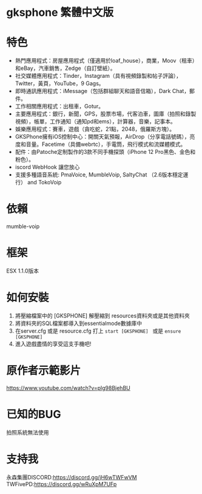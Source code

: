 # gksphone 繁體中文版

# 特色
* 熱門應用程式：房屋應用程式（僅適用於loaf_house），商業，Moov（租車）和eBay，汽車銷售，Zedge（自訂壁紙）。
* 社交媒體應用程式：Tinder，Instagram（具有視頻錄製和帖子評論），Twitter，黃頁，YouTube，9 Gags。
* 即時通訊應用程式：iMessage（包括群組聊天和語音信箱），Dark Chat，郵件。
* 工作相關應用程式：出租車，Gotur。
* 主要應用程式：銀行，新聞，GPS，股票市場，代客泊車，圖庫（拍照和錄製視頻），帳單，工作通知（通知pd和ems），計算器，音樂，記事本。
* 娛樂應用程式：賽車，遊戲（貪吃蛇，21點，2048，俄羅斯方塊）。
* GKSPhone擁有iOS控制中心：開關天氣預報，AirDrop（分享電話號碼），亮度和音量。Facetime（具備webrtc），手電筒，飛行模式和流媒體模式。
* 配件：由Patoche定制製作的3款不同手機探頭（iPhone 12 Pro黑色、金色和粉色）。
*  iscord WebHook 讓您放心
* 支援多種語音系統: PmaVoice, MumbleVoip, SaltyChat （2.6版本穩定運行） and TokoVoip


# 依賴 
mumble-voip

# 框架
ESX 1.1.0版本

# 如何安裝
1. 將壓縮檔案中的 [GKSPHONE] 解壓縮到 resources資料夾或是其他資料夾
2. 將資料夾的SQL檔案都導入到essentialmode數據庫中
3. 在server.cfg 或是 resource.cfg 打上 ```start [GKSPHONE] ``` 或是 ``` ensure [GKSPHONE] ```
5. 進入遊戲盡情的享受這支手機吧!

# 原作者示範影片
https://www.youtube.com/watch?v=plg98BjehBU

# 已知的BUG
拍照系統無法使用

# 支持我
永森集團DISCORD:https://discord.gg/jH6wTWFwVM  
TWFivePD:https://discord.gg/wRuXpM7UFp
